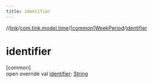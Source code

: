 ```yaml
---
title: identifier
---
```

//[link](../../../index.html)/[com.tink.model.time](../index.html)/[[common]WeekPeriod](index.html)/[identifier](identifier.html)



# identifier



[common]\
open override val [identifier](identifier.html): [String](https://kotlinlang.org/api/latest/jvm/stdlib/kotlin/-string/index.html)




